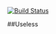 [![Build Status](https://travis-ci.org/pranav0073/docker.svg?branch=master)](https://travis-ci.org/pranav0073/docker)

##Useless
